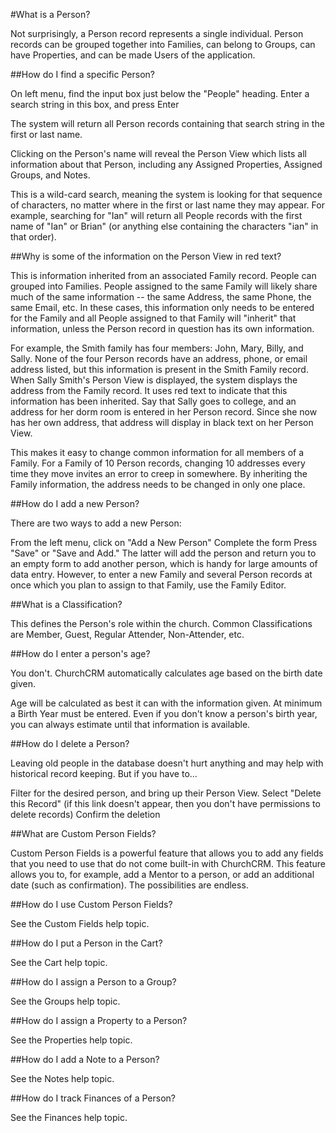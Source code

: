 #What is a Person?

Not surprisingly, a Person record represents a single individual. Person records can be grouped together into 
Families, can belong to Groups, can have Properties, and can be made Users of the application.

##How do I find a specific Person?

On left menu, find the input box just below the "People" heading. Enter a search string in this box, and press Enter

The system will return all Person records containing that search string in the first or last name.

Clicking on the Person's name will reveal the Person View which lists all information about that Person, including any Assigned Properties, Assigned Groups, and Notes.

This is a wild-card search, meaning the system is looking for that sequence of characters, no matter where in the first or last name they may appear. For example, searching for "Ian" will return all People records with the first name of "Ian" or Brian" (or anything else containing the characters "ian" in that order).

##Why is some of the information on the Person View in red text?

This is information inherited from an associated Family record. People can grouped into Families. People assigned to the same Family will likely share much of the same information -- the same Address, the same Phone, the same Email, etc. In these cases, this information only needs to be entered for the Family and all People assigned to that Family will "inherit" that information, unless the Person record in question has its own information.

For example, the Smith family has four members: John, Mary, Billy, and Sally. None of the four Person records have an address, phone, or email address listed, but this information is present in the Smith Family record. When Sally Smith's Person View is displayed, the system displays the address from the Family record. It uses red text to indicate that this information has been inherited. Say that Sally goes to college, and an address for her dorm room is entered in her Person record. Since she now has her own address, that address will display in black text on her Person View.

This makes it easy to change common information for all members of a Family. For a Family of 10 Person records, changing 10 addresses every time they move invites an error to creep in somewhere. By inheriting the Family information, the address needs to be changed in only one place.

##How do I add a new Person?

There are two ways to add a new Person:

From the left menu, click on "Add a New Person" 
Complete the form Press "Save" or "Save and Add." The latter will add the person and return you to an empty form to add another person, which is handy for large amounts of data entry.
However, to enter a new Family and several Person records at once which you plan to assign to that Family, use the Family Editor.

##What is a Classification?

This defines the Person's role within the church. Common Classifications are Member, Guest, Regular Attender, Non-Attender, etc.

##How do I enter a person's age?

You don't. ChurchCRM automatically calculates age based on the birth date given.

Age will be calculated as best it can with the information given. At minimum a Birth Year must be entered. Even if you don't know a person's birth year, you can always estimate until that information is available.

##How do I delete a Person?

Leaving old people in the database doesn't hurt anything and may help with historical record keeping. But if you have to...

Filter for the desired person, and bring up their Person View.
Select "Delete this Record" (if this link doesn't appear, then you don't have permissions to delete records)
Confirm the deletion

##What are Custom Person Fields?

Custom Person Fields is a powerful feature that allows you to add any fields that you need to use that do not come built-in with ChurchCRM. This feature allows you to, for example, add a Mentor to a person, or add an additional date (such as confirmation). The possibilities are endless.

##How do I use Custom Person Fields?

See the Custom Fields help topic.

##How do I put a Person in the Cart?

See the Cart help topic.

##How do I assign a Person to a Group?

See the Groups help topic.

##How do I assign a Property to a Person?

See the Properties help topic.

##How do I add a Note to a Person?

See the Notes help topic.

##How do I track Finances of a Person?

See the Finances help topic.
